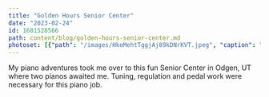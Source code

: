 ```yaml
---
title: "Golden Hours Senior Center"
date: "2023-02-24"
id: 1681528566
path: content/blog/golden-hours-senior-center.md
photoset: [{"path": "/images/HkoMehtTggjAj89kDNrKVT.jpeg", "caption": "Odgen, UT ", "thumbnail": "True"}, {"path": "/images/4NipVVYJoru8xF54x3Gg3G.jpeg", "caption": "The Beatles generation. Cool poster! "}, {"path": "/images/drV6fryK8vnBxdwmdkTrgT.jpeg", "caption": "A Yamaha Console on Stage used for live bands- Odgen, UT"}]
---
```

My piano adventures took me over to this fun Senior Center in Odgen, UT where two pianos awaited me. Tuning, regulation and pedal work were necessary for this piano job. 
